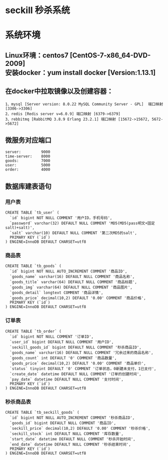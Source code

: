 # seckill 秒杀系统
    

# 系统环境
## Linux环境：centos7 [CentOS-7-x86_64-DVD-2009]<br>安装docker：yum install docker [Version:1.13.1]
## 在docker中拉取镜像以及创建容器：
    1、mysql [Server version: 8.0.22 MySQL Community Server - GPL]  端口映射 [3306->3306]
    2、redis [Redis server v=6.0.9] 端口映射 [6379->6379]
    3、rebbitmq [RabbitMQ 3.8.9 Erlang 23.2.1] 端口映射 [15672->15672, 5672->5672]

## 微服务对应端口
    server:         9000
    time-server:    8000
    goods:          7000
    user:           5000
    order:          4000

## 数据库建表语句
### 用户表
    CREATE TABLE `tb_user` (
      `id` bigint NOT NULL COMMENT '用户ID，手机号码',
      `password` varchar(32) DEFAULT NULL COMMENT 'MD5(MD5(pass明文+固定salt)+salt)',
      `salt` varchar(10) DEFAULT NULL COMMENT '第二次MD5的salt',
      PRIMARY KEY (`id`)
    ) ENGINE=InnoDB DEFAULT CHARSET=utf8

### 商品表
    CREATE TABLE `tb_goods` (
      `id` bigint NOT NULL AUTO_INCREMENT COMMENT '商品ID',
      `goods_name` varchar(16) DEFAULT NULL COMMENT '商品名称',
      `goods_title` varchar(64) DEFAULT NULL COMMENT '商品标题',
      `goods_img` varchar(64) DEFAULT NULL COMMENT '商品图片',
      `goods_detail` longtext COMMENT '商品详情',
      `goods_price` decimal(10,2) DEFAULT '0.00' COMMENT '商品价格',
      PRIMARY KEY (`id`)
    ) ENGINE=InnoDB DEFAULT CHARSET=utf8

### 订单表
    CREATE TABLE `tb_order` (
      `id` bigint NOT NULL COMMENT '订单ID',
      `user_id` bigint DEFAULT NULL COMMENT '用户ID',
      `seckill_goods_id` bigint DEFAULT NULL COMMENT '秒杀商品ID',
      `goods_name` varchar(16) DEFAULT NULL COMMENT '冗余过来的商品名称',
      `goods_count` int DEFAULT '0' COMMENT '商品数量',
      `goods_price` decimal(10,2) DEFAULT '0.00' COMMENT '商品单价',
      `status` tinyint DEFAULT '0' COMMENT '订单状态，0新建未支付，1已支付',
      `create_date` datetime DEFAULT NULL COMMENT '订单的创建时间',
      `pay_date` datetime DEFAULT NULL COMMENT '支付时间',
      PRIMARY KEY (`id`)
    ) ENGINE=InnoDB DEFAULT CHARSET=utf8

### 秒杀商品表
    CREATE TABLE `tb_seckill_goods` (
      `id` bigint NOT NULL AUTO_INCREMENT COMMENT '秒杀商品ID',
      `goods_id` bigint DEFAULT NULL COMMENT '商品ID',
      `seckill_price` decimal(10,2) DEFAULT '0.00' COMMENT '秒杀价格',
      `seckill_stock` int DEFAULT NULL COMMENT '库存数量',
      `start_date` datetime DEFAULT NULL COMMENT '秒杀开始时间',
      `end_date` datetime DEFAULT NULL COMMENT '秒杀结束时间',
      PRIMARY KEY (`id`)
    ) ENGINE=InnoDB DEFAULT CHARSET=utf8